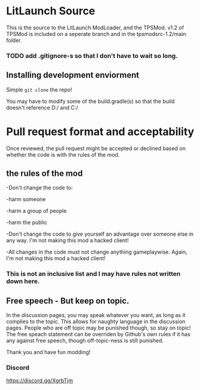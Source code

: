 # LitLaunch Source
This is the source to the LitLaunch ModLoader, and the TPSMod.
v1.2 of TPSMod is included on a seperate branch and in the tpsmodsrc-1.2/main folder. 

### TODO add .gitignore-s so that I don't have to wait so long.

## Installing development enviorment
Simple `git clone` the repo!

You may have to modify some of the build.gradle(s) so that the build doesn't reference D:/ and C:/

# Pull request format and acceptability

Once reviewed, the pull request might be accepted or declined based on whether the code is with the rules of the mod.

## the rules of the mod

-Don't change the code to:

-harm someone

-harm a group of people

-harm the public
	
-Don't change the code to give yourself an advantage over someone else in any way. I'm not making this mod a hacked client!

-All changes in the code must not change anything gameplaywise. Again, I'm not making this mod a hacked client!

### This is not an inclusive list and I may have rules not written down here.

## Free speech - But keep on topic.
In the discussion pages, you may speak whatever you want, as long as it complies to the topic. This allows for naughty language in the discussion pages. People who are off topic may be punished though, so stay on topic!
The free speach statement can be overriden by Github's own rules if it has any against free speech, though off-topic-ness is still punished.

Thank you and have fun modding!

### Discord
https://discord.gg/XgrbTjm
